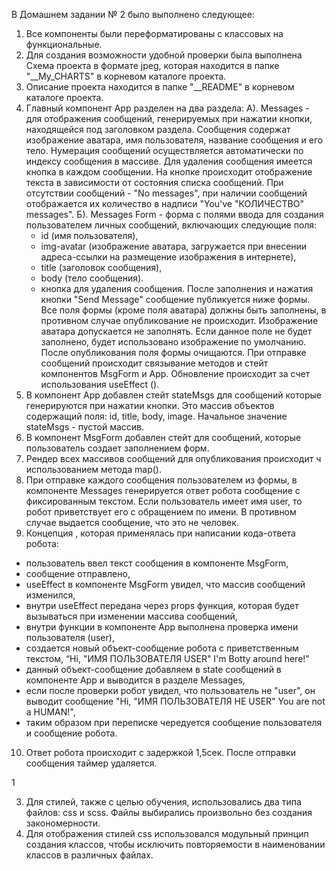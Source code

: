В Домашнем задании № 2 было выполнено следующее:

1. Все компоненты были переформатированы с классовых на функциональные.
2. Для создания возможности удобной проверки была выполнена Схема проекта в формате jpeg, которая находится в папке "__My_CHARTS" в корневом каталоге проекта.
3. Описание проекта находится в папке "__README" в корневом каталоге проекта.
4. Главный компонент Арр разделен на два раздела:
	А). Messages - для отображения сообщений, генерируемых при нажатии кнопки, находящейся под заголовком раздела.
	Сообщения содержат изображение аватара, имя пользователя, название сообщения и его тело. Нумерация сообщений осуществляется автоматически по индексу сообщения в массиве.
	Для удаления сообщения имеется кнопка в каждом сообщении.
	На кнопке происходит отображение текста в зависимости от состояния списка сообщений. При отсутствии сообщений - "No messages", при наличии сообщений отображается их количество в надписи "You've "КОЛИЧЕСТВО" messages". 
	Б). Messages Form - форма с полями ввода для создания пользователем личных сообщений, включающих следующие поля:
	- id (имя пользователя),
	- img-avatar (изображение аватара, загружается при внесении адреса-ссылки на размещение изображения в интернете),
	- title (заголовок сообщения),
	- body (тело сообщения).
	- кнопка для удаления сообщения.
	После заполнения и нажатия кнопки "Send Message" сообщение публикуется ниже формы.
	Все поля формы (кроме поля аватара) должны быть заполнены, в противном случае опубликование не происходит. Изображение аватара допускается не заполнять. Если данное поле не будет заполнено, будет использовано изображение по умолчанию.
	После опубликования поля формы очищаются.
	При отправке сообщений происходит связывание методов и стейт компонентов MsgForm и Арр. Обновление происходит за счет использования useEffect ().
5. В компонент App добавлен стейт stateMsgs для сообщений которые генерируются при нажатии кнопки. Это массив объектов содержащий поля: id, title, body, image. Начальное значение stateMsgs - пустой массив.
6. В компонент MsgForm добавлен стейт для сообщений, которые пользователь создает заполнением форм.
7. Рендер всех массивов сообщений для опубликования происходит ч использованием метода map().
8. При отправке каждого сообщения пользователем из формы, в компоненте Messages генерируется ответ робота сообщение с фиксированным текстом. Если пользователь имеет имя user, то робот приветствует его с обращением по имени. В противном случае выдается сообщение, что это не человек.
9. Концепция , которая применялась при написании кода-ответа робота:
- пользователь ввел текст сообщения в компоненте MsgForm,
- сообщение отправлено,
- useEffect в компоненте MsgForm увидел, что массив сообщений изменился,
- внутри useEffect передана через props функция, которая будет вызываться при изменении массива сообщений, 
- внутри функции в компоненте Арр выполнена проверка имени пользователя (user),
- создается новый объект-сообщение робота с приветственным текстом, “Hi, "ИМЯ ПОЛЬЗОВАТЕЛЯ USER" I'm Botty around here!”
- данный объект-сообщение добавляем в state сообщений в компоненте Арр и выводится в разделе Messages,
- если после проверки робот увидел, что пользователь не "user", он выводит сообщение "Hi, "ИМЯ ПОЛЬЗОВАТЕЛЯ НЕ USER" You are not a HUMAN!", 
- таким образом при переписке чередуется сообщение пользователя и сообщение робота.

10. Ответ робота происходит с задержкой 1,5сек. После отправки сообщения таймер удаляется.







1

3.	Для стилей, также с целью обучения, использовались два типа файлов: css и scss. Файлы выбирались произвольно без создания закономерности.
4.	Для отображения стилей css использовался модульный принцип создания классов, чтобы исключить повторяемости в наименовании классов в различных файлах.

